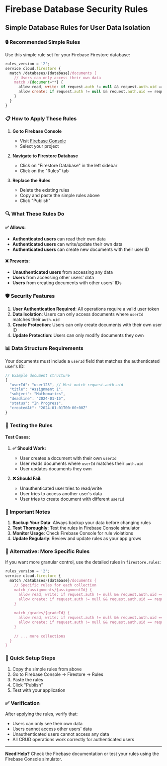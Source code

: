 # Firebase Database Security Rules

## Simple Database Rules for User Data Isolation

### 🔒 **Recommended Simple Rules**

Use this simple rule set for your Firebase Firestore database:

```javascript
rules_version = '2';
service cloud.firestore {
  match /databases/{database}/documents {
    // Users can only access their own data
    match /{document=**} {
      allow read, write: if request.auth != null && request.auth.uid == resource.data.userId;
      allow create: if request.auth != null && request.auth.uid == request.resource.data.userId;
    }
  }
}
```

### 📋 **How to Apply These Rules**

1. **Go to Firebase Console**
   - Visit [Firebase Console](https://console.firebase.google.com/)
   - Select your project

2. **Navigate to Firestore Database**
   - Click on "Firestore Database" in the left sidebar
   - Click on the "Rules" tab

3. **Replace the Rules**
   - Delete the existing rules
   - Copy and paste the simple rules above
   - Click "Publish"

### 🔍 **What These Rules Do**

#### ✅ **Allows:**
- **Authenticated users** can read their own data
- **Authenticated users** can write/update their own data
- **Authenticated users** can create new documents with their user ID

#### ❌ **Prevents:**
- **Unauthenticated users** from accessing any data
- **Users** from accessing other users' data
- **Users** from creating documents with other users' IDs

### 🛡️ **Security Features**

1. **User Authentication Required**: All operations require a valid user token
2. **Data Isolation**: Users can only access documents where `userId` matches their `auth.uid`
3. **Create Protection**: Users can only create documents with their own user ID
4. **Update Protection**: Users can only modify documents they own

### 📊 **Data Structure Requirements**

Your documents must include a `userId` field that matches the authenticated user's ID:

```javascript
// Example document structure
{
  "userId": "user123", // Must match request.auth.uid
  "title": "Assignment 1",
  "subject": "Mathematics",
  "deadline": "2024-01-15",
  "status": "In Progress",
  "createdAt": "2024-01-01T00:00:00Z"
}
```

### 🔧 **Testing the Rules**

#### Test Cases:

1. **✅ Should Work:**
   - User creates a document with their own `userId`
   - User reads documents where `userId` matches their `auth.uid`
   - User updates documents they own

2. **❌ Should Fail:**
   - Unauthenticated user tries to read/write
   - User tries to access another user's data
   - User tries to create document with different `userId`

### 🚨 **Important Notes**

1. **Backup Your Data**: Always backup your data before changing rules
2. **Test Thoroughly**: Test the rules in Firebase Console simulator
3. **Monitor Usage**: Check Firebase Console for rule violations
4. **Update Regularly**: Review and update rules as your app grows

### 🔄 **Alternative: More Specific Rules**

If you want more granular control, use the detailed rules in `firestore.rules`:

```javascript
rules_version = '2';
service cloud.firestore {
  match /databases/{database}/documents {
    // Specific rules for each collection
    match /assignments/{assignmentId} {
      allow read, write: if request.auth != null && request.auth.uid == resource.data.userId;
      allow create: if request.auth != null && request.auth.uid == request.resource.data.userId;
    }
    
    match /grades/{gradeId} {
      allow read, write: if request.auth != null && request.auth.uid == resource.data.userId;
      allow create: if request.auth != null && request.auth.uid == request.resource.data.userId;
    }
    
    // ... more collections
  }
}
```

### 🎯 **Quick Setup Steps**

1. Copy the simple rules from above
2. Go to Firebase Console → Firestore → Rules
3. Paste the rules
4. Click "Publish"
5. Test with your application

### ✅ **Verification**

After applying the rules, verify that:
- Users can only see their own data
- Users cannot access other users' data
- Unauthenticated users cannot access any data
- All CRUD operations work correctly for authenticated users

---

**Need Help?** Check the Firebase documentation or test your rules using the Firebase Console simulator.
